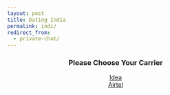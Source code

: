 ```yaml
---
layout: post
title: Dating India 
permalink: indi/
redirect_from:
  - private-chat/
---
```

<center>
<div class="jumbotron">
  <h3>Please Choose Your Carrier</h3>
<a class="btn btn-primary btn-lg" href="http://mmtrkbb.com/mt/y25443a474s233t224q2u234/" role="button">Idea</a><br/>
<a class="btn btn-primary btn-lg" href="http://mmtrkbb.com/mt/y264v234b4r233t224q2u234/" role="button">Airtel</a><br/>

</center></p>
</div>

